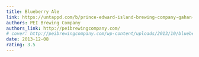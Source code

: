 ```yaml
---
title: Blueberry Ale
link: https://untappd.com/b/prince-edward-island-brewing-company-gahan-blueberry-ale/414788
authors: PEI Brewing Company
authors_link: http://peibrewingcompany.com/
# cover: http://peibrewingcompany.com/wp-content/uploads/2013/10/blueberryREV.jpg
date: 2013-12-08
rating: 3.5
---
```

